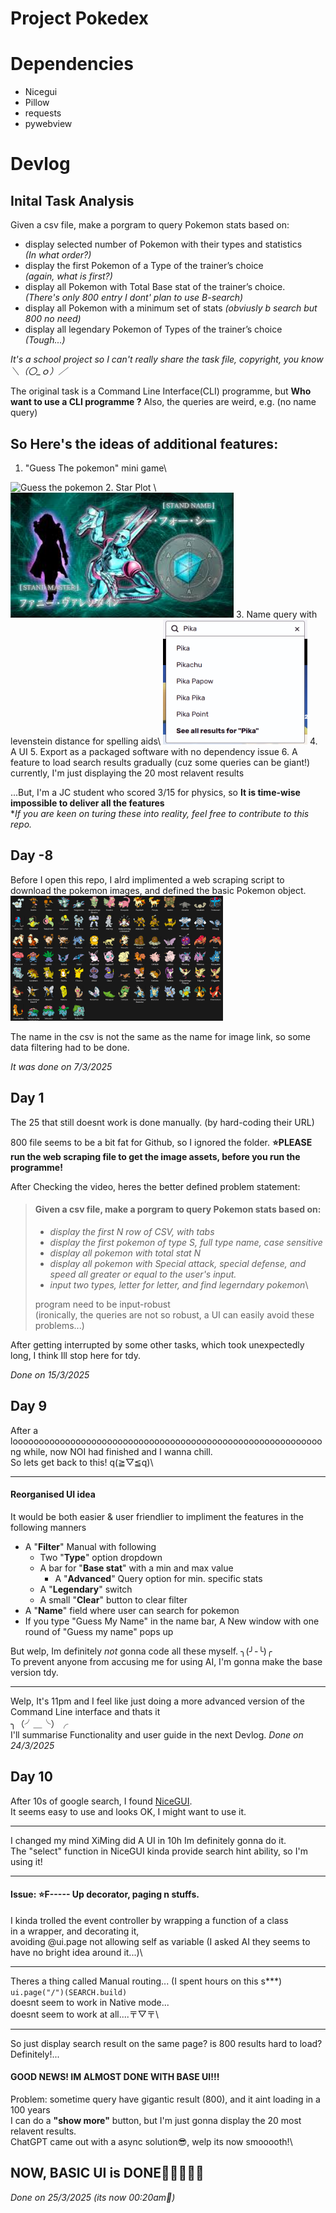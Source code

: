 # Project Pokedex
# Dependencies
- Nicegui
- Pillow
- requests
- pywebview

# Devlog
## Inital Task Analysis
Given a csv file, make a porgram to query Pokemon stats based on:
- display selected number of Pokemon with their types and statistics\
*(In what order?)*
- display the first Pokemon of a Type of the trainer’s choice\
*(again, what is first?)*
- display all Pokemon with Total Base stat of the trainer’s choice.\
*(There's only 800 entry I dont' plan to use B-search)*
- display all Pokemon with a minimum set of stats
*(obviusly b search but 800 no need)*
- display all legendary Pokemon of Types of the trainer’s choice\
*(Tough...)*


*It's a school project so I can't really share the task file, copyright, you know＼（〇_ｏ）／*

The original task is a Command Line Interface(CLI) programme, but **Who want to use a CLI programme ?**
Also, the queries are weird, e.g. (no name query)

## So Here's the ideas of additional features:
1. "Guess The pokemon" mini game\
<img src="./ASSETS/readme_assets/Guess the pokemon.png" alt="Guess the pokemon"  height="200">
2. Star Plot \
<img src="./ASSETS/readme_assets/Dirty Deeds Done Dirt Cheap.jpg" alt="JOJO REFERENCE!!!" height="200">
3. Name query with levenstein distance for spelling aids\
<img src="./ASSETS/readme_assets/Search%20%20Hint%20Example.png" alt="JOJO REFERENCE!!!" height="200">
4. A UI
5. Export as a packaged software with no dependency issue
6. A feature to load search results gradually (cuz some queries can be giant!)
currently, I'm just displaying the 20 most relavent results

...But, I'm a JC student who scored 3/15 for physics, so **It is time-wise impossible to deliver all the features**\
**If you are keen on turing these into reality, feel free to contribute to this repo.*

## Day -8
Before I open this repo, I alrd implimented a web scraping script to download the pokemon images, and defined the basic Pokemon object.\
<img src="./ASSETS/readme_assets/Webscrap.png" alt="JOJO REFERENCE!!!" height="200">

The name in the csv is not the same as the name for image link, so some data filtering had to be done.

*It was done on 7/3/2025*

## Day 1
The 25 that still doesnt work is done manually. (by hard-coding their URL)

800 file seems to be a bit fat for Github, so I ignored the folder. **⭐PLEASE run the web scraping file to get the image assets, before you run the programme!**

After Checking the video, heres the better defined problem statement:

>#### Given a csv file, make a porgram to query Pokemon stats based on:
>- *display the first N row of CSV, with tabs*
>- *display the first pokemon of type S, full type name, case sensitive*
>- *display all pokemon with total stat N*
>- *display all pokemon with Special attack, special defense, and speed all greater or equal to the user's input.*
>- *input two types, letter for letter, and find legerndary pokemon*\
>
>program need to be input-robust\
>(ironically, the queries are not so robust, a UI can easily avoid these problems...)

After getting interrupted by some other tasks, which took unexpectedly long, I think Ill stop here for tdy.

*Done on 15/3/2025*

## Day 9
After a looooooooooooooooooooooooooooooooooooooooooooooooooooooooooong while, now NOI had finished and I wanna chill.\
So lets get back to this! q(≧▽≦q)\

---
#### Reorganised UI idea
It would be both easier & user friendlier to impliment the features in the following manners
- A "**Filter**" Manual with following
    - Two "**Type**" option dropdown
    - A bar for "**Base stat**" with a min and max value
        - A "**Advanced**" Query option for min. specific stats
    - A "**Legendary**" switch
    - A small "**Clear**" button to clear filter
- A "**Name**" field where user can search for pokemon
- If you type "Guess My Name" in the name bar, A New window with one round of "Guess my name" pops up

But welp, Im definitely *not* gonna code all these myself. ╮(╯-╰)╭\
To prevent anyone from accusing me for using AI, I'm gonna make the base version tdy.

---
Welp, It's 11pm and I feel like just doing a more advanced version of the Command Line interface and thats it\
╮（╯＿╰）╭\
I'll summarise Functionality and user guide in the next Devlog.
*Done on 24/3/2025*

## Day 10
After 10s of google search, I found [NiceGUI](https://github.com/zauberzeug/nicegui).\
It seems easy to use and looks OK, I might want to use it.

---
I changed my mind XiMing did A UI in 10h Im definitely gonna do it.\
The "select" function in NiceGUI kinda provide search hint ability, so I'm using it!

---
#### Issue: ⭐F----- Up decorator, paging n stuffs.
I kinda trolled the event controller by wrapping a function of a class\
in a wrapper, and decorating it,\
avoiding @ui.page not allowing self as variable (I asked AI they seems to have no bright idea around it...)\

---
Theres a thing called Manual routing... (I spent hours on this s***)\
`ui.page("/")(SEARCH.build)`\
doesnt seem to work in Native mode...\
doesnt seem to work at all....〒▽〒\

---
So just display search result on the same page?
is 800 results hard to load? Definitely!...

#### GOOD NEWS! IM ALMOST DONE WITH BASE UI!!!
Problem: sometime query have gigantic result (800), and it aint loading in a 100 years\
I can do a **"show more"** button, but I'm just gonna display the 20 most relavent results.\
ChatGPT came out with a async solution😎, welp its now smooooth!\

## NOW, BASIC UI is DONE🥳🥳🥂🥂🥂
*Done on 25/3/2025 (its now 00:20am🦉)*
